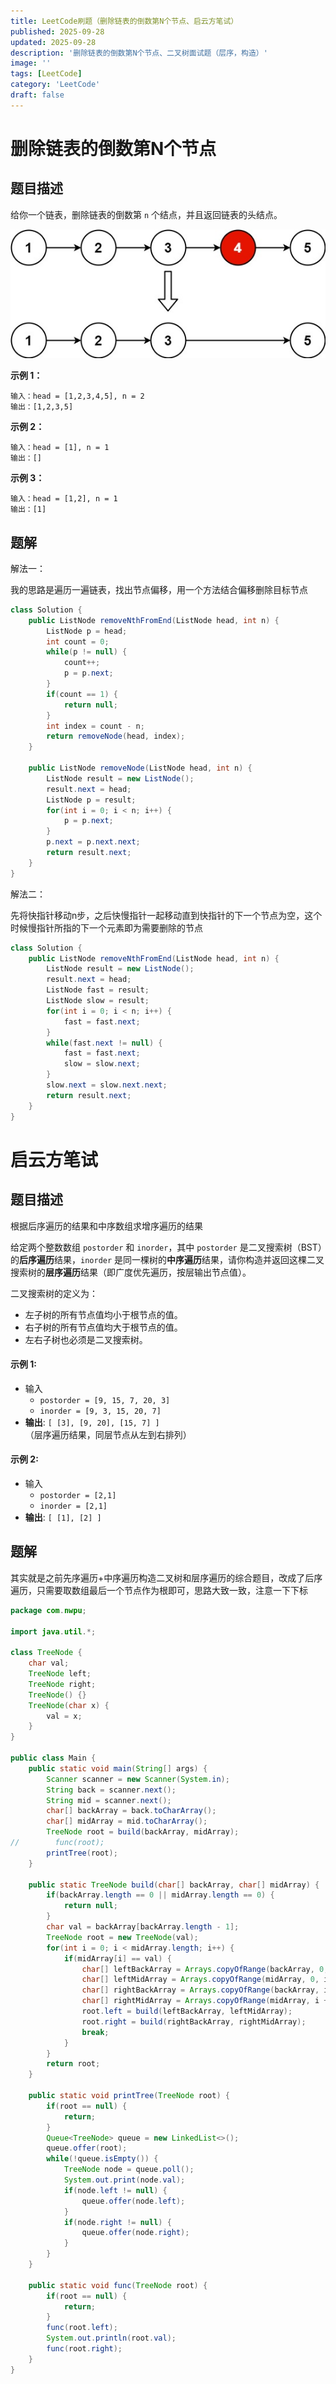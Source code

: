 ```yaml
---
title: LeetCode刷题（删除链表的倒数第N个节点、启云方笔试）
published: 2025-09-28
updated: 2025-09-28
description: '删除链表的倒数第N个节点、二叉树面试题（层序，构造）'
image: ''
tags: [LeetCode]
category: 'LeetCode'
draft: false 
---
```


# 删除链表的倒数第N个节点

## 题目描述

给你一个链表，删除链表的倒数第 `n` 个结点，并且返回链表的头结点。

 ![221](../images/221.jpg)

**示例 1：**

```
输入：head = [1,2,3,4,5], n = 2
输出：[1,2,3,5]
```

**示例 2：**

```
输入：head = [1], n = 1
输出：[]
```

**示例 3：**

```
输入：head = [1,2], n = 1
输出：[1]
```

 

## 题解

解法一：

我的思路是遍历一遍链表，找出节点偏移，用一个方法结合偏移删除目标节点

```java
class Solution {
    public ListNode removeNthFromEnd(ListNode head, int n) {
        ListNode p = head;
        int count = 0;
        while(p != null) {
            count++;
            p = p.next;
        }
        if(count == 1) {
            return null;
        }
        int index = count - n;
        return removeNode(head, index);
    }

    public ListNode removeNode(ListNode head, int n) {
        ListNode result = new ListNode();
        result.next = head;
        ListNode p = result;
        for(int i = 0; i < n; i++) {
            p = p.next;
        }
        p.next = p.next.next;
        return result.next;
    }
}
```



解法二：

先将快指针移动n步，之后快慢指针一起移动直到快指针的下一个节点为空，这个时候慢指针所指的下一个元素即为需要删除的节点

```java
class Solution {
    public ListNode removeNthFromEnd(ListNode head, int n) {
        ListNode result = new ListNode();
        result.next = head;
        ListNode fast = result;
        ListNode slow = result;
        for(int i = 0; i < n; i++) {
            fast = fast.next;
        }
        while(fast.next != null) {
            fast = fast.next;
            slow = slow.next;
        }
        slow.next = slow.next.next;
        return result.next;
    }
}
```



# 启云方笔试

## 题目描述

根据后序遍历的结果和中序数组求增序遍历的结果

给定两个整数数组 `postorder` 和 `inorder`，其中 `postorder` 是二叉搜索树（BST）的**后序遍历**结果，`inorder` 是同一棵树的**中序遍历**结果，请你构造并返回这棵二叉搜索树的**层序遍历**结果（即广度优先遍历，按层输出节点值）。

二叉搜索树的定义为：

- 左子树的所有节点值均小于根节点的值。
- 右子树的所有节点值均大于根节点的值。
- 左右子树也必须是二叉搜索树。

#### **示例 1**:

- 输入
  - `postorder = [9, 15, 7, 20, 3]`
  - `inorder = [9, 3, 15, 20, 7]`
- **输出**: `[ [3], [9, 20], [15, 7] ]`
  （层序遍历结果，同层节点从左到右排列）

#### **示例 2**:

- 输入
  - `postorder = [2,1]`
  - `inorder = [2,1]`
- **输出**: `[ [1], [2] ]`



## 题解

其实就是之前先序遍历+中序遍历构造二叉树和层序遍历的综合题目，改成了后序遍历，只需要取数组最后一个节点作为根即可，思路大致一致，注意一下下标

```java
package com.nwpu;

import java.util.*;

class TreeNode {
    char val;
    TreeNode left;
    TreeNode right;
    TreeNode() {}
    TreeNode(char x) {
        val = x;
    }
}

public class Main {
    public static void main(String[] args) {
        Scanner scanner = new Scanner(System.in);
        String back = scanner.next();
        String mid = scanner.next();
        char[] backArray = back.toCharArray();
        char[] midArray = mid.toCharArray();
        TreeNode root = build(backArray, midArray);
//        func(root);
        printTree(root);
    }

    public static TreeNode build(char[] backArray, char[] midArray) {
        if(backArray.length == 0 || midArray.length == 0) {
            return null;
        }
        char val = backArray[backArray.length - 1];
        TreeNode root = new TreeNode(val);
        for(int i = 0; i < midArray.length; i++) {
            if(midArray[i] == val) {
                char[] leftBackArray = Arrays.copyOfRange(backArray, 0, i);
                char[] leftMidArray = Arrays.copyOfRange(midArray, 0, i);
                char[] rightBackArray = Arrays.copyOfRange(backArray, i, backArray.length - 1);
                char[] rightMidArray = Arrays.copyOfRange(midArray, i + 1, midArray.length);
                root.left = build(leftBackArray, leftMidArray);
                root.right = build(rightBackArray, rightMidArray);
                break;
            }
        }
        return root;
    }

    public static void printTree(TreeNode root) {
        if(root == null) {
            return;
        }
        Queue<TreeNode> queue = new LinkedList<>();
        queue.offer(root);
        while(!queue.isEmpty()) {
            TreeNode node = queue.poll();
            System.out.print(node.val);
            if(node.left != null) {
                queue.offer(node.left);
            }
            if(node.right != null) {
                queue.offer(node.right);
            }
        }
    }

    public static void func(TreeNode root) {
        if(root == null) {
            return;
        }
        func(root.left);
        System.out.println(root.val);
        func(root.right);
    }
}
```



